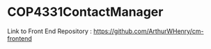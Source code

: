 # COP4331ContactManager

Link to Front End Repository : https://github.com/ArthurWHenry/cm-frontend
